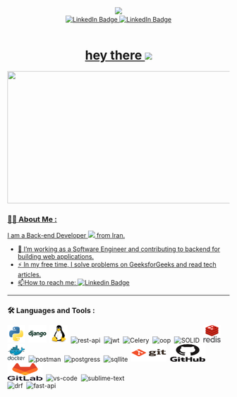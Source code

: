 
<div id="header" align="center">
  <img src="https://media.giphy.com/media/v1.Y2lkPTc5MGI3NjExbnhlamN1dG9kY3lhdTlpa3d0bmRrZ2IzdG9tMjJkY3NyeW4xdnh0MyZlcD12MV9pbnRlcm5hbF9naWZfYnlfaWQmY3Q9cw/SHjOSDkKZ18qOHA5B5/giphy.gif" width="100"/>
</div>

<div id="badges" align="center">
  <a href="linkedin.com/in/zahra-mohammadi-964879248">
  <img src="https://img.shields.io/badge/LinkedIn-blue?style=for-the-badge&logo=linkedin&logoColor=white" alt="LinkedIn Badge"/>
  <a href="mohammadimehrzahra@gmail.com">
  <img src="https://img.shields.io/badge/Gmail-white?logo=Gmail&logoColor=pinki&style=for-the-badge" alt="LinkedIn Badge"/>
</div>
<div id="badges" align="center">
  <img src="https://komarev.com/ghpvc/?username=za79hra&style=flat-square&color=blue" alt=""/>
</div>

<h1 align="center">
  hey there
  <img src="https://media.giphy.com/media/hvRJCLFzcasrR4ia7z/giphy.gif" width="30px"/>
</h1>

<div align="center">
  <img src="https://media.giphy.com/media/4rZA5D22301iMgrUNd/giphy.gif" width="600" height="300"/>
</div>



### :woman_technologist: About Me :
I am a Back-end Developer <img src="https://media.giphy.com/media/WUlplcMpOCEmTGBtBW/giphy.gif" width="30"> from Iran.
- :telescope: I’m working as a Software Engineer and contributing to backend for building web applications.
-  :zap: In my free time, I solve problems on GeeksforGeeks and read tech articles.
- :mailbox:How to reach me: [![Linkedin Badge](https://img.shields.io/badge/-linkedin-blue?style=flat&logo=Linkedin&logoColor=white)](linkedin.com/in/zahra-mohammadi-964879248)

---

### :hammer_and_wrench: Languages and Tools :
<div>
  <img src="https://github.com/devicons/devicon/blob/master/icons/python/python-original.svg"     
  title="Python" alt="Python" width="40" height="40"/>&nbsp;
    <img src="https://github.com/devicons/devicon/blob/master/icons/django/django-plain-wordmark.svg"     
  title="Django" alt="Django" width="40" height="40"/>&nbsp;
    <img src="https://github.com/devicons/devicon/blob/master/icons/linux/linux-original.svg"     
  title="linux" alt="linux" width="40" height="40"/>&nbsp;
      <img src="https://camo.githubusercontent.com/ec0c91fcf31d0206885fb22cb2ace7bc777c8c878fdbc9cfd8f034d62f0d5515/68747470733a2f2f696d672e736869656c64732e696f2f62616467652f52455354253230415049732d2532333030464630302e7376673f7374796c653d666f722d7468652d6261646765266c6f676f3d726573742d617069266c6f676f436f6c6f723d7768697465"     
  title="rest-api" alt="rest-api" width="80" height="40"/>&nbsp;
      <img src="https://camo.githubusercontent.com/925c9c59901ebfe1c2325d4d7e54c4e0e2f01fc61c029109f44b88590b0fffa0/68747470733a2f2f696d672e736869656c64732e696f2f62616467652f4a57542d626c61636b3f7374796c653d666f722d7468652d6261646765266c6f676f3d4a534f4e253230576562253230546f6b656e73"     
  title="jwt" alt="jwt" width="80" height="40"/>&nbsp;
      <img src="https://camo.githubusercontent.com/4fa448fb2e6c13c3c7131fe17381548b938948450bccd634c289ca563a80a256/68747470733a2f2f696d672e736869656c64732e696f2f62616467652f63656c6572792d2532333043374244432e7376673f7374796c653d666f722d7468652d6261646765266c6f676f3d63656c657279266c6f676f436f6c6f723d7768697465"     
  title="Celery" alt="Celery" width="80" height="40"/>&nbsp;
      <img src="https://camo.githubusercontent.com/5b148f13f0585a77c615ec7f1e8adbc1f06957be3690b44139a0048abbf3d3c6/68747470733a2f2f696d672e736869656c64732e696f2f62616467652f4f4f502d4646364630303f7374796c653d666f722d7468652d6261646765266c6f676f3d707974686f6e266c6f676f436f6c6f723d7768697465"     
  title="oop" alt="oop" width="80" height="40"/>&nbsp;
      <img src="https://camo.githubusercontent.com/1a9a054dc728b8ecf426adc7d068365ebdac595e1015aac406bddcd79b33d3c5/68747470733a2f2f696d672e736869656c64732e696f2f62616467652f534f4c49442d3030393638383f7374796c653d666f722d7468652d6261646765266c6f676f3d707974686f6e266c6f676f436f6c6f723d7768697465"     
  title="SOLID" alt="SOLID" width="80" height="40"/>&nbsp;
      <img src="https://github.com/devicons/devicon/blob/master/icons/redis/redis-original-wordmark.svg"     
  title="redis" alt="redis" width="40" height="40"/>&nbsp;
        <img src="https://github.com/devicons/devicon/blob/master/icons/docker/docker-original-wordmark.svg"     
  title="docker" alt="docker" width="40" height="40"/>&nbsp;
        <img src="https://cdn.svgporn.com/logos/postman.svg"     
  title="postman" alt="postman" width="80" height="40"/>&nbsp;
          <img src="https://camo.githubusercontent.com/29e7fc6c62f61f432d3852fbfa4190ff07f397ca3bde27a8196bcd5beae3ff77/68747470733a2f2f696d672e736869656c64732e696f2f62616467652f706f7374677265732d2532333331363139322e7376673f7374796c653d666f722d7468652d6261646765266c6f676f3d706f737467726573716c266c6f676f436f6c6f723d7768697465"     
  title="postgress" alt="postgress" width="80" height="40"/>&nbsp;
          <img src="https://camo.githubusercontent.com/b310667470594171440f9b80f624787ea58555296d88af177788509b0d73a40b/68747470733a2f2f696d672e736869656c64732e696f2f62616467652f73716c6974652d2532333037343035652e7376673f7374796c653d666f722d7468652d6261646765266c6f676f3d73716c697465266c6f676f436f6c6f723d7768697465"     
  title="sqllite" alt="sqllite" width="80" height="40"/>&nbsp;
          <img src="https://github.com/devicons/devicon/blob/master/icons/git/git-original-wordmark.svg"     
  title="git" alt="git" width="80" height="40"/>&nbsp;
          <img src="https://github.com/devicons/devicon/blob/master/icons/github/github-original-wordmark.svg"     
  title="github" alt="github" width="80" height="40"/>&nbsp;
          <img src="https://github.com/devicons/devicon/blob/master/icons/gitlab/gitlab-original-wordmark.svg"     
  title="gitlab" alt="gitlab" width="80" height="40"/>&nbsp;
          <img src="https://camo.githubusercontent.com/a0484e6383e852e622da1e934b7724921ab9b69d69246d90f899424b01f6deb1/68747470733a2f2f696d672e736869656c64732e696f2f62616467652f56697375616c25323053747564696f253230436f64652d3030373864372e7376673f7374796c653d666f722d7468652d6261646765266c6f676f3d76697375616c2d73747564696f2d636f6465266c6f676f436f6c6f723d7768697465"     
  title="vs-code" alt="vs-code" width="80" height="40"/>&nbsp;
            <img src="https://camo.githubusercontent.com/304dd09de5d554e98571a564abf04d0b8e3d9463f7c7f66398639722d81a5a37/68747470733a2f2f696d672e736869656c64732e696f2f62616467652f7375626c696d655f746578742d2532333537353735372e7376673f7374796c653d666f722d7468652d6261646765266c6f676f3d7375626c696d652d74657874266c6f676f436f6c6f723d696d706f7274616e74"     
  title="sublime-text" alt="sublime-text" width="80" height="40"/>&nbsp;
</div>
<div>
      <img src="https://camo.githubusercontent.com/062a8e93a9688c1c826fbc6f5c69204ab9444c04ec8dcb79a9493010a9336473/68747470733a2f2f696d672e736869656c64732e696f2f62616467652f4452462d2532333030424646462e7376673f7374796c653d666f722d7468652d6261646765266c6f676f3d646a616e676f266c6f676f436f6c6f723d7768697465"     
  title="drf" alt="drf" width="80" height="40"/>&nbsp;
        <img src="https://camo.githubusercontent.com/0dc77879e3ee5ed780c6bc624050af6f7d693832485f50163c0bf28dcbd7bcf2/68747470733a2f2f696d672e736869656c64732e696f2f62616467652f466173744150492d3030353537313f7374796c653d666f722d7468652d6261646765266c6f676f3d66617374617069"     
  title="fast-api" alt="fast-api" width="120" height="40"/>&nbsp;
</div>
<div></div>
<div></div>
